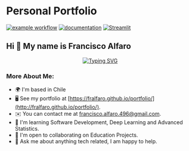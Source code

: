# Personal Portfolio

[![example workflow](https://github.com/fralfaro/portfolio/actions/workflows/documentation.yml/badge.svg)](https://github.com/fralfaro/portfolio/actions)
[![documentation](https://img.shields.io/badge/🌐-Portfolio-blue)](https://fralfaro.github.io/portfolio/)
[![Streamlit](https://static.streamlit.io/badges/streamlit_badge_black_white.svg)](https://portfolio-st.streamlit.app/)


## Hi 👋 My name is Francisco Alfaro

<p align="center">
    <a href="https://git.io/typing-svg"><img src="https://readme-typing-svg.herokuapp.com?font=Fira+Code&size=25&duration=3000&pause=1000&color=22&center=true&vCenter=true&width=477&lines=Developer,+Speaker,+Teacher;Open+Source+Contributor" alt="Typing SVG" /></a>
</p>

### More About Me:

* 🌍 I'm based in Chile
* 🖥️ See my portfolio at [https://fralfaro.github.io/portfolio/](http://fralfaro.github.io/portfolio/).
* ✉️ You can contact me at [francisco.alfaro.496@gmail.com](mailto:francisco.alfaro.496@gmail.com).
* 🧠 I'm learning Software Development, Deep Learning and Advanced Statistics.
* 🤝 I'm open to collaborating on Education Projects.
* 💬 Ask me about anything tech related, I am happy to help.